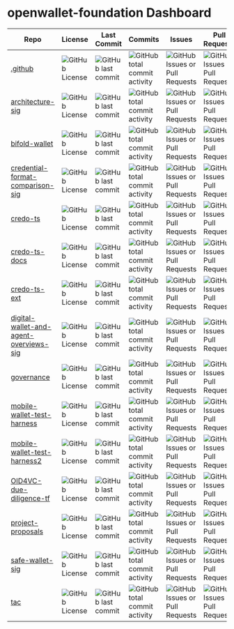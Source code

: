 # openwallet-foundation Dashboard

| Repo | License | Last Commit | Commits | Issues | Pull Requests | OpenSSF Scorecard | Stars | Forks | Watchers |
| ---- | ------- | ----------- | ------- | ------ | ------------- | ----------------- | ----- | ----- | -------- |
| [.github](https://github.com/openwallet-foundation/.github) | ![GitHub License](https://img.shields.io/github/license/openwallet-foundation/.github) | ![GitHub last commit](https://img.shields.io/github/last-commit/openwallet-foundation/.github) | ![GitHub total commit activity](https://img.shields.io/github/commit-activity/t/openwallet-foundation/.github) | ![GitHub Issues or Pull Requests](https://img.shields.io/github/issues/openwallet-foundation/.github) | ![GitHub Issues or Pull Requests](https://img.shields.io/github/issues-pr/openwallet-foundation/.github) | ![OSSF-Scorecard Score](https://img.shields.io/ossf-scorecard/github.com/openwallet-foundation/.github) | ![GitHub Repo stars](https://img.shields.io/github/stars/openwallet-foundation/.github) | ![GitHub forks](https://img.shields.io/github/forks/openwallet-foundation/.github) | ![GitHub watchers](https://img.shields.io/github/watchers/openwallet-foundation/.github) |
| [architecture-sig](https://github.com/openwallet-foundation/architecture-sig) | ![GitHub License](https://img.shields.io/github/license/openwallet-foundation/architecture-sig) | ![GitHub last commit](https://img.shields.io/github/last-commit/openwallet-foundation/architecture-sig) | ![GitHub total commit activity](https://img.shields.io/github/commit-activity/t/openwallet-foundation/architecture-sig) | ![GitHub Issues or Pull Requests](https://img.shields.io/github/issues/openwallet-foundation/architecture-sig) | ![GitHub Issues or Pull Requests](https://img.shields.io/github/issues-pr/openwallet-foundation/architecture-sig) | ![OSSF-Scorecard Score](https://img.shields.io/ossf-scorecard/github.com/openwallet-foundation/architecture-sig) | ![GitHub Repo stars](https://img.shields.io/github/stars/openwallet-foundation/architecture-sig) | ![GitHub forks](https://img.shields.io/github/forks/openwallet-foundation/architecture-sig) | ![GitHub watchers](https://img.shields.io/github/watchers/openwallet-foundation/architecture-sig) |
| [bifold-wallet](https://github.com/openwallet-foundation/bifold-wallet) | ![GitHub License](https://img.shields.io/github/license/openwallet-foundation/bifold-wallet) | ![GitHub last commit](https://img.shields.io/github/last-commit/openwallet-foundation/bifold-wallet) | ![GitHub total commit activity](https://img.shields.io/github/commit-activity/t/openwallet-foundation/bifold-wallet) | ![GitHub Issues or Pull Requests](https://img.shields.io/github/issues/openwallet-foundation/bifold-wallet) | ![GitHub Issues or Pull Requests](https://img.shields.io/github/issues-pr/openwallet-foundation/bifold-wallet) | ![OSSF-Scorecard Score](https://img.shields.io/ossf-scorecard/github.com/openwallet-foundation/bifold-wallet) | ![GitHub Repo stars](https://img.shields.io/github/stars/openwallet-foundation/bifold-wallet) | ![GitHub forks](https://img.shields.io/github/forks/openwallet-foundation/bifold-wallet) | ![GitHub watchers](https://img.shields.io/github/watchers/openwallet-foundation/bifold-wallet) |
| [credential-format-comparison-sig](https://github.com/openwallet-foundation/credential-format-comparison-sig) | ![GitHub License](https://img.shields.io/github/license/openwallet-foundation/credential-format-comparison-sig) | ![GitHub last commit](https://img.shields.io/github/last-commit/openwallet-foundation/credential-format-comparison-sig) | ![GitHub total commit activity](https://img.shields.io/github/commit-activity/t/openwallet-foundation/credential-format-comparison-sig) | ![GitHub Issues or Pull Requests](https://img.shields.io/github/issues/openwallet-foundation/credential-format-comparison-sig) | ![GitHub Issues or Pull Requests](https://img.shields.io/github/issues-pr/openwallet-foundation/credential-format-comparison-sig) | ![OSSF-Scorecard Score](https://img.shields.io/ossf-scorecard/github.com/openwallet-foundation/credential-format-comparison-sig) | ![GitHub Repo stars](https://img.shields.io/github/stars/openwallet-foundation/credential-format-comparison-sig) | ![GitHub forks](https://img.shields.io/github/forks/openwallet-foundation/credential-format-comparison-sig) | ![GitHub watchers](https://img.shields.io/github/watchers/openwallet-foundation/credential-format-comparison-sig) |
| [credo-ts](https://github.com/openwallet-foundation/credo-ts) | ![GitHub License](https://img.shields.io/github/license/openwallet-foundation/credo-ts) | ![GitHub last commit](https://img.shields.io/github/last-commit/openwallet-foundation/credo-ts) | ![GitHub total commit activity](https://img.shields.io/github/commit-activity/t/openwallet-foundation/credo-ts) | ![GitHub Issues or Pull Requests](https://img.shields.io/github/issues/openwallet-foundation/credo-ts) | ![GitHub Issues or Pull Requests](https://img.shields.io/github/issues-pr/openwallet-foundation/credo-ts) | ![OSSF-Scorecard Score](https://img.shields.io/ossf-scorecard/github.com/openwallet-foundation/credo-ts) | ![GitHub Repo stars](https://img.shields.io/github/stars/openwallet-foundation/credo-ts) | ![GitHub forks](https://img.shields.io/github/forks/openwallet-foundation/credo-ts) | ![GitHub watchers](https://img.shields.io/github/watchers/openwallet-foundation/credo-ts) |
| [credo-ts-docs](https://github.com/openwallet-foundation/credo-ts-docs) | ![GitHub License](https://img.shields.io/github/license/openwallet-foundation/credo-ts-docs) | ![GitHub last commit](https://img.shields.io/github/last-commit/openwallet-foundation/credo-ts-docs) | ![GitHub total commit activity](https://img.shields.io/github/commit-activity/t/openwallet-foundation/credo-ts-docs) | ![GitHub Issues or Pull Requests](https://img.shields.io/github/issues/openwallet-foundation/credo-ts-docs) | ![GitHub Issues or Pull Requests](https://img.shields.io/github/issues-pr/openwallet-foundation/credo-ts-docs) | ![OSSF-Scorecard Score](https://img.shields.io/ossf-scorecard/github.com/openwallet-foundation/credo-ts-docs) | ![GitHub Repo stars](https://img.shields.io/github/stars/openwallet-foundation/credo-ts-docs) | ![GitHub forks](https://img.shields.io/github/forks/openwallet-foundation/credo-ts-docs) | ![GitHub watchers](https://img.shields.io/github/watchers/openwallet-foundation/credo-ts-docs) |
| [credo-ts-ext](https://github.com/openwallet-foundation/credo-ts-ext) | ![GitHub License](https://img.shields.io/github/license/openwallet-foundation/credo-ts-ext) | ![GitHub last commit](https://img.shields.io/github/last-commit/openwallet-foundation/credo-ts-ext) | ![GitHub total commit activity](https://img.shields.io/github/commit-activity/t/openwallet-foundation/credo-ts-ext) | ![GitHub Issues or Pull Requests](https://img.shields.io/github/issues/openwallet-foundation/credo-ts-ext) | ![GitHub Issues or Pull Requests](https://img.shields.io/github/issues-pr/openwallet-foundation/credo-ts-ext) | ![OSSF-Scorecard Score](https://img.shields.io/ossf-scorecard/github.com/openwallet-foundation/credo-ts-ext) | ![GitHub Repo stars](https://img.shields.io/github/stars/openwallet-foundation/credo-ts-ext) | ![GitHub forks](https://img.shields.io/github/forks/openwallet-foundation/credo-ts-ext) | ![GitHub watchers](https://img.shields.io/github/watchers/openwallet-foundation/credo-ts-ext) |
| [digital-wallet-and-agent-overviews-sig](https://github.com/openwallet-foundation/digital-wallet-and-agent-overviews-sig) | ![GitHub License](https://img.shields.io/github/license/openwallet-foundation/digital-wallet-and-agent-overviews-sig) | ![GitHub last commit](https://img.shields.io/github/last-commit/openwallet-foundation/digital-wallet-and-agent-overviews-sig) | ![GitHub total commit activity](https://img.shields.io/github/commit-activity/t/openwallet-foundation/digital-wallet-and-agent-overviews-sig) | ![GitHub Issues or Pull Requests](https://img.shields.io/github/issues/openwallet-foundation/digital-wallet-and-agent-overviews-sig) | ![GitHub Issues or Pull Requests](https://img.shields.io/github/issues-pr/openwallet-foundation/digital-wallet-and-agent-overviews-sig) | ![OSSF-Scorecard Score](https://img.shields.io/ossf-scorecard/github.com/openwallet-foundation/digital-wallet-and-agent-overviews-sig) | ![GitHub Repo stars](https://img.shields.io/github/stars/openwallet-foundation/digital-wallet-and-agent-overviews-sig) | ![GitHub forks](https://img.shields.io/github/forks/openwallet-foundation/digital-wallet-and-agent-overviews-sig) | ![GitHub watchers](https://img.shields.io/github/watchers/openwallet-foundation/digital-wallet-and-agent-overviews-sig) |
| [governance](https://github.com/openwallet-foundation/governance) | ![GitHub License](https://img.shields.io/github/license/openwallet-foundation/governance) | ![GitHub last commit](https://img.shields.io/github/last-commit/openwallet-foundation/governance) | ![GitHub total commit activity](https://img.shields.io/github/commit-activity/t/openwallet-foundation/governance) | ![GitHub Issues or Pull Requests](https://img.shields.io/github/issues/openwallet-foundation/governance) | ![GitHub Issues or Pull Requests](https://img.shields.io/github/issues-pr/openwallet-foundation/governance) | ![OSSF-Scorecard Score](https://img.shields.io/ossf-scorecard/github.com/openwallet-foundation/governance) | ![GitHub Repo stars](https://img.shields.io/github/stars/openwallet-foundation/governance) | ![GitHub forks](https://img.shields.io/github/forks/openwallet-foundation/governance) | ![GitHub watchers](https://img.shields.io/github/watchers/openwallet-foundation/governance) |
| [mobile-wallet-test-harness](https://github.com/openwallet-foundation/mobile-wallet-test-harness) | ![GitHub License](https://img.shields.io/github/license/openwallet-foundation/mobile-wallet-test-harness) | ![GitHub last commit](https://img.shields.io/github/last-commit/openwallet-foundation/mobile-wallet-test-harness) | ![GitHub total commit activity](https://img.shields.io/github/commit-activity/t/openwallet-foundation/mobile-wallet-test-harness) | ![GitHub Issues or Pull Requests](https://img.shields.io/github/issues/openwallet-foundation/mobile-wallet-test-harness) | ![GitHub Issues or Pull Requests](https://img.shields.io/github/issues-pr/openwallet-foundation/mobile-wallet-test-harness) | ![OSSF-Scorecard Score](https://img.shields.io/ossf-scorecard/github.com/openwallet-foundation/mobile-wallet-test-harness) | ![GitHub Repo stars](https://img.shields.io/github/stars/openwallet-foundation/mobile-wallet-test-harness) | ![GitHub forks](https://img.shields.io/github/forks/openwallet-foundation/mobile-wallet-test-harness) | ![GitHub watchers](https://img.shields.io/github/watchers/openwallet-foundation/mobile-wallet-test-harness) |
| [mobile-wallet-test-harness2](https://github.com/openwallet-foundation/mobile-wallet-test-harness2) | ![GitHub License](https://img.shields.io/github/license/openwallet-foundation/mobile-wallet-test-harness2) | ![GitHub last commit](https://img.shields.io/github/last-commit/openwallet-foundation/mobile-wallet-test-harness2) | ![GitHub total commit activity](https://img.shields.io/github/commit-activity/t/openwallet-foundation/mobile-wallet-test-harness2) | ![GitHub Issues or Pull Requests](https://img.shields.io/github/issues/openwallet-foundation/mobile-wallet-test-harness2) | ![GitHub Issues or Pull Requests](https://img.shields.io/github/issues-pr/openwallet-foundation/mobile-wallet-test-harness2) | ![OSSF-Scorecard Score](https://img.shields.io/ossf-scorecard/github.com/openwallet-foundation/mobile-wallet-test-harness2) | ![GitHub Repo stars](https://img.shields.io/github/stars/openwallet-foundation/mobile-wallet-test-harness2) | ![GitHub forks](https://img.shields.io/github/forks/openwallet-foundation/mobile-wallet-test-harness2) | ![GitHub watchers](https://img.shields.io/github/watchers/openwallet-foundation/mobile-wallet-test-harness2) |
| [OID4VC-due-diligence-tf](https://github.com/openwallet-foundation/OID4VC-due-diligence-tf) | ![GitHub License](https://img.shields.io/github/license/openwallet-foundation/OID4VC-due-diligence-tf) | ![GitHub last commit](https://img.shields.io/github/last-commit/openwallet-foundation/OID4VC-due-diligence-tf) | ![GitHub total commit activity](https://img.shields.io/github/commit-activity/t/openwallet-foundation/OID4VC-due-diligence-tf) | ![GitHub Issues or Pull Requests](https://img.shields.io/github/issues/openwallet-foundation/OID4VC-due-diligence-tf) | ![GitHub Issues or Pull Requests](https://img.shields.io/github/issues-pr/openwallet-foundation/OID4VC-due-diligence-tf) | ![OSSF-Scorecard Score](https://img.shields.io/ossf-scorecard/github.com/openwallet-foundation/OID4VC-due-diligence-tf) | ![GitHub Repo stars](https://img.shields.io/github/stars/openwallet-foundation/OID4VC-due-diligence-tf) | ![GitHub forks](https://img.shields.io/github/forks/openwallet-foundation/OID4VC-due-diligence-tf) | ![GitHub watchers](https://img.shields.io/github/watchers/openwallet-foundation/OID4VC-due-diligence-tf) |
| [project-proposals](https://github.com/openwallet-foundation/project-proposals) | ![GitHub License](https://img.shields.io/github/license/openwallet-foundation/project-proposals) | ![GitHub last commit](https://img.shields.io/github/last-commit/openwallet-foundation/project-proposals) | ![GitHub total commit activity](https://img.shields.io/github/commit-activity/t/openwallet-foundation/project-proposals) | ![GitHub Issues or Pull Requests](https://img.shields.io/github/issues/openwallet-foundation/project-proposals) | ![GitHub Issues or Pull Requests](https://img.shields.io/github/issues-pr/openwallet-foundation/project-proposals) | ![OSSF-Scorecard Score](https://img.shields.io/ossf-scorecard/github.com/openwallet-foundation/project-proposals) | ![GitHub Repo stars](https://img.shields.io/github/stars/openwallet-foundation/project-proposals) | ![GitHub forks](https://img.shields.io/github/forks/openwallet-foundation/project-proposals) | ![GitHub watchers](https://img.shields.io/github/watchers/openwallet-foundation/project-proposals) |
| [safe-wallet-sig](https://github.com/openwallet-foundation/safe-wallet-sig) | ![GitHub License](https://img.shields.io/github/license/openwallet-foundation/safe-wallet-sig) | ![GitHub last commit](https://img.shields.io/github/last-commit/openwallet-foundation/safe-wallet-sig) | ![GitHub total commit activity](https://img.shields.io/github/commit-activity/t/openwallet-foundation/safe-wallet-sig) | ![GitHub Issues or Pull Requests](https://img.shields.io/github/issues/openwallet-foundation/safe-wallet-sig) | ![GitHub Issues or Pull Requests](https://img.shields.io/github/issues-pr/openwallet-foundation/safe-wallet-sig) | ![OSSF-Scorecard Score](https://img.shields.io/ossf-scorecard/github.com/openwallet-foundation/safe-wallet-sig) | ![GitHub Repo stars](https://img.shields.io/github/stars/openwallet-foundation/safe-wallet-sig) | ![GitHub forks](https://img.shields.io/github/forks/openwallet-foundation/safe-wallet-sig) | ![GitHub watchers](https://img.shields.io/github/watchers/openwallet-foundation/safe-wallet-sig) |
| [tac](https://github.com/openwallet-foundation/tac) | ![GitHub License](https://img.shields.io/github/license/openwallet-foundation/tac) | ![GitHub last commit](https://img.shields.io/github/last-commit/openwallet-foundation/tac) | ![GitHub total commit activity](https://img.shields.io/github/commit-activity/t/openwallet-foundation/tac) | ![GitHub Issues or Pull Requests](https://img.shields.io/github/issues/openwallet-foundation/tac) | ![GitHub Issues or Pull Requests](https://img.shields.io/github/issues-pr/openwallet-foundation/tac) | ![OSSF-Scorecard Score](https://img.shields.io/ossf-scorecard/github.com/openwallet-foundation/tac) | ![GitHub Repo stars](https://img.shields.io/github/stars/openwallet-foundation/tac) | ![GitHub forks](https://img.shields.io/github/forks/openwallet-foundation/tac) | ![GitHub watchers](https://img.shields.io/github/watchers/openwallet-foundation/tac) |
